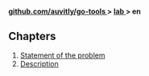 
<h4> 
    <a href="../../../../README.md" align="center"> github.com/auvitly/go-tools </a> 
    > 
    <a href="../../README.md" align="center"> lab </a>
    >
    en
</h4>

## Chapters
1. [Statement of the problem](#problem)
2. [Description](#desc)